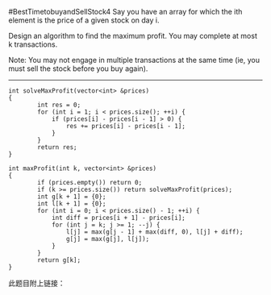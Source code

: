 #BestTimetobuyandSellStock4
Say you have an array for which the ith element is the price of a given stock on day i.

Design an algorithm to find the maximum profit. You may complete at most k transactions.

Note:
You may not engage in multiple transactions at the same time (ie, you must sell the stock before you buy again).


---



```
int solveMaxProfit(vector<int> &prices)
{
        int res = 0;
        for (int i = 1; i < prices.size(); ++i) {
            if (prices[i] - prices[i - 1] > 0) {
                res += prices[i] - prices[i - 1];
            }
        }
        return res;
}

int maxProfit(int k, vector<int> &prices)
{
        if (prices.empty()) return 0;
        if (k >= prices.size()) return solveMaxProfit(prices);
        int g[k + 1] = {0};
        int l[k + 1] = {0};
        for (int i = 0; i < prices.size() - 1; ++i) {
            int diff = prices[i + 1] - prices[i];
            for (int j = k; j >= 1; --j) {
                l[j] = max(g[j - 1] + max(diff, 0), l[j] + diff);
                g[j] = max(g[j], l[j]);
            }
        }
        return g[k];
}
```

此题目附上链接：